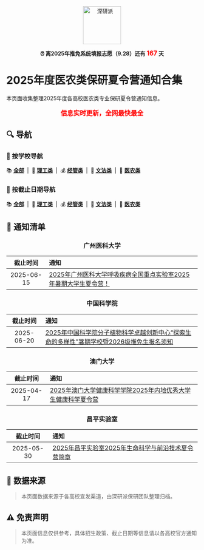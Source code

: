 <!-- markdownlint-disable first-line-h1 -->
<!-- markdownlint-disable html -->
<!-- markdownlint-disable no-duplicate-header -->


<div align="center">
<img src="./imgs/logo.svg" alt="深研派" height="100">
</div>

<div align="center">
<p align="center">
<b>⏰ 离2025年推免系统填报志愿（9.28）还有 <span style="color: #ff0000; font-size: 1.2em;">167</span> 天</b>
</p>
</div>

# 2025年度医农类保研夏令营通知合集

本页面收集整理2025年度各高校医农类专业保研夏令营通知信息。

<div align="center">
<p style="font-size: 1.2em; color: #ff0000; font-weight: bold;">
信息实时更新，全网最快最全
</p>
</div>

## 🔍 导航
### 🏫 按学校导航

<p >
📚 <a href="https://github.com/shenyanpai/awesome-summer-camp-2025/blob/main/./README.md" target="_blank"><b><u>全部</u></b></a>&nbsp; | &nbsp;🔬 <a href="https://github.com/shenyanpai/awesome-summer-camp-2025/blob/main/./README-理工类.md" target="_blank"><b><u>理工类</u></b></a>&nbsp; | &nbsp;💰 <a href="https://github.com/shenyanpai/awesome-summer-camp-2025/blob/main/./README-经管类.md" target="_blank"><b><u>经管类</u></b></a>&nbsp; | &nbsp;📝 <a href="https://github.com/shenyanpai/awesome-summer-camp-2025/blob/main/./README-文法类.md" target="_blank"><b><u>文法类</u></b></a>&nbsp; | &nbsp;🏥 <a href="https://github.com/shenyanpai/awesome-summer-camp-2025/blob/main/./README-医农类.md" target="_blank"><b><u>医农类</u></b></a>
</p>

### 📅 按截止日期导航

<p >
📚 <a href="https://github.com/shenyanpai/awesome-summer-camp-2025/blob/main/./README-截止日期.md" target="_blank"><b><u>全部</u></b></a>&nbsp; | &nbsp;🔬 <a href="https://github.com/shenyanpai/awesome-summer-camp-2025/blob/main/./README-理工类-截止日期.md" target="_blank"><b><u>理工类</u></b></a>&nbsp; | &nbsp;💰 <a href="https://github.com/shenyanpai/awesome-summer-camp-2025/blob/main/./README-经管类-截止日期.md" target="_blank"><b><u>经管类</u></b></a>&nbsp; | &nbsp;📝 <a href="https://github.com/shenyanpai/awesome-summer-camp-2025/blob/main/./README-文法类-截止日期.md" target="_blank"><b><u>文法类</u></b></a>&nbsp; | &nbsp;🏥 <a href="https://github.com/shenyanpai/awesome-summer-camp-2025/blob/main/./README-医农类-截止日期.md" target="_blank"><b><u>医农类</u></b></a>
</p>

## 📢 通知清单

<div align="center">
<h3>广州医科大学</h3>
</div>

| 截止时间 | 通知 |
|:------------:|:---------|
| 2025-06-15 | [2025年广州医科大学呼吸疾病全国重点实验室2025年暑期大学生夏令营！](https://mp.weixin.qq.com/s/eEnST7GQ-gdoHhguwcg1ig) |

<div align="center">
<h3>中国科学院</h3>
</div>

| 截止时间 | 通知 |
|:------------:|:---------|
| 2025-06-20 | [2025年中国科学院分子植物科学卓越创新中心“探索生命的多样性”暑期学校暨2026级推免生报名须知](http://www.sippe.ac.cn/jypy/yjspy/yjs_zsqk/202504/t20250408_7590567.html) |

<div align="center">
<h3>澳门大学</h3>
</div>

| 截止时间 | 通知 |
|:------------:|:---------|
| 2025-04-17 | [2025年澳门大学健康科学学院2025年内地优秀大学生健康科学夏令营](https://mp.weixin.qq.com/s/IVXJExmWvXD2vDbG2oIrQA) |

<div align="center">
<h3>昌平实验室</h3>
</div>

| 截止时间 | 通知 |
|:------------:|:---------|
| 2025-05-30 | [2025年昌平实验室2025年生命科学与前沿技术夏令营简章](https://www.cpl.ac.cn/join_us/education/4028c1f195f2f0cd0195f50b80cb0017.html) |

## 📝 数据来源

> 本页面数据来源于各高校宣发渠道，由深研派保研团队整理归档。

## ⚠️ 免责声明

> 本页面信息仅供参考，具体招生政策、截止日期等信息请以各高校官方通知为准。
